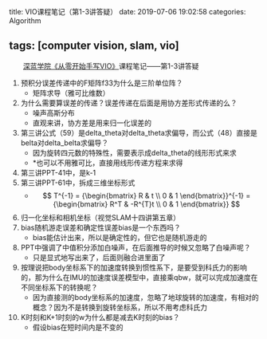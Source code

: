 title: VIO课程笔记（第1-3讲答疑）
date: 2019-07-06 19:02:58
categories: Algorithm

tags: [computer vision, slam, vio]
---
　　[深蓝学院《从零开始手写VIO》](http://www.shenlanxueyuan.com/course/160)课程笔记——第1-3讲答疑
<!-- more -->
1. 预积分误差传递中的F矩阵f33为什么是三阶单位阵？
   - 矩阵求导（雅可比维数）
2. 为什么需要算误差的传递？误差传递在后面是用协方差形式传递的么？
   - 噪声高斯分布
   - 直观来讲，协方差是用来归一化误差的
3. 第三讲公式（59）是delta_theta对delta_theta求偏导，而公式（48）直接是belta对delta_belta求偏导？
   - 因为旋转四元数的特殊性，需要表示成delta_theta的线形形式来求
   - *也可以不用雅可比，直接用线形传递方程来求得
4. 第三讲PPT-41中，是k-1
5. 第三讲PPT-61中，拆成三维坐标形式
   - $$ T^{-1} = {\begin{bmatrix}
     R & t \\
     0 & 1
     \end{bmatrix}}^{-1} = {\begin{bmatrix}
     R^T & -R^{T}t \\
     0 & 1
     \end{bmatrix}} $$
6. 归一化坐标和相机坐标（视觉SLAM十四讲第五章）
7. bias随机游走误差和确定性误差bias是一个东西吗？
   - bias能估计出来，所以是确定性的，但它也是随机游走的
8. PPT中强调了中值积分添加白噪声，在后面推导的时候又忽略了白噪声呢？
   - 只是显式地写出来了，后面则融合进里面了
9. 按理说把body坐标系下的加速度转换到惯性系下，是要受到科氏力的影响的，那为什么在IMU的加速度误差模型中，直接乘qbw，就可以完成加速度在不同坐标系下的转换呢？
   - 因为直接测的body坐标系的加速度，忽略了地球旋转的加速度，有相对的概念？因为不是转换到旋转坐标系，所以不用考虑科氏力
10. K时刻和K+1时刻的w为什么都是减去K时刻的bias？
    - 假设bias在短时间内是不变的